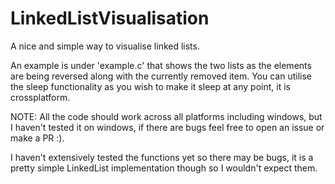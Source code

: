# LinkedListVisualisation
A nice and simple way to visualise linked lists.

An example is under 'example.c' that shows the two lists as the elements are being reversed along with the currently removed item.  You can utilise the sleep functionality as you wish to make it sleep at any point, it is crossplatform.

NOTE: All the code should work across all platforms including windows, but I haven't tested it on windows, if there are bugs feel free to open an issue or make a PR :).

I haven't extensively tested the functions yet so there may be bugs, it is a pretty simple LinkedList implementation though so I wouldn't expect them.

